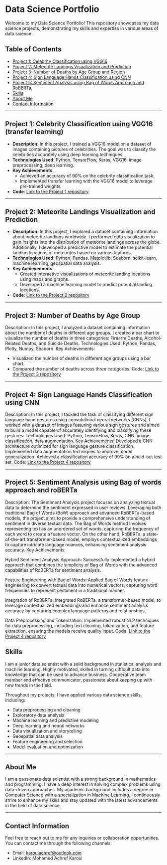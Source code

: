 # Data Science Portfolio

Welcome to my Data Science Portfolio! This repository showcases my data science projects, demonstrating my skills and expertise in various areas of data science.

## Table of Contents

- [Project 1: Celebrity Classification using VGG16](#project-1-celebrity-classification-using-vgg16)
- [Project 2: Meteorite Landings Visualization and Prediction](#project-2-meteorite-landings-visualization-and-prediction)
- [Project 3: Number of Deaths by Age Group and Region](#project-3-number-of-deaths-by-age-group-and-region)
- [Project 4: Sign Language Hands Classification using CNN](#project-4-sign-language-hands-classification-using-cnn)
- [Project 5: Sentiment Analysis using Bag of Words Approach and RoBERTa](#project-5-sentiment-analysis-using-bag-of-words-approach-and-roberta)
- [Skills](#skills)
- [About Me](#about-me)
- [Contact Information](#contact-information)

---

## Project 1: Celebrity Classification using VGG16 (transfer learning)

- **Description**: In this project, I trained a VGG16 model on a dataset of images containing pictures of celebrities. The goal was to classify the celebrities accurately using deep learning techniques.
- **Technologies Used**: Python, TensorFlow, Keras, VGG16, image preprocessing, deep learning.
- **Key Achievements**: 
  - Achieved an accuracy of 90% on the celebrity classification task.
  - Implemented transfer learning with the VGG16 model to leverage pre-trained weights.
- **Code**: [Link to the Project 1 repository](https://github.com/MohamedAchrefKaroui/DataSciencePortfolio/blob/main/celebrity_final.ipynb)

---

## Project 2: Meteorite Landings Visualization and Prediction

- **Description**: In this project, I explored a dataset containing information about meteorite landings worldwide. I performed data visualization to gain insights into the distribution of meteorite landings across the globe. Additionally, I developed a predictive model to estimate the potential landing locations of meteorites based on various features.
- **Technologies Used**: Python, Pandas, Matplotlib, Seaborn, scikit-learn, machine learning, geospatial data analysis.
- **Key Achievements**: 
  - Created interactive visualizations of meteorite landing locations using maps and graphs.
  - Developed a machine learning model to predict potential landing locations.
- **Code**: [Link to the Project 2 repository](https://github.com/MohamedAchrefKaroui/DataSciencePortfolio/blob/main/meteorite-visualization-and-prediction.ipynb)

---

## Project 3: Number of Deaths by Age Group
Description: In this project, I analyzed a dataset containing information about the number of deaths in different age groups. I created a bar chart to visualize the number of deaths in three categories: Firearm Deaths, Alcohol-Related Deaths, and Suicide Deaths.
Technologies Used: Python, Pandas, Plotly, Numpy, Seaborn.
Key Achievements:
- Visualized the number of deaths in different age groups using a bar chart.
- Compared the number of deaths across three categories.
Code: [Link to the Project 3 repository](https://github.com/MohamedAchrefKaroui/DataSciencePortfolio/blob/main/suicide.ipynb)

---

## Project 4: Sign Language Hands Classification using CNN
Description: In this project, I tackled the task of classifying different sign language hand gestures using convolutional neural networks (CNNs). I worked with a dataset of images featuring various sign gestures and aimed to build a model capable of accurately identifying and classifying these gestures.
Technologies Used: Python, TensorFlow, Keras, CNN, image classification, data augmentation.
Key Achievements:
Developed a CNN architecture optimized for sign language gesture classification.
Implemented data augmentation techniques to improve model generalization.
Achieved a classification accuracy of 99% on a held-out test set.
Code: [Link to the Project 4 repository](https://github.com/MohamedAchrefKaroui/DataSciencePortfolio/blob/main/sign_luanguage.ipynb)

---

## Project 5: Sentiment Analysis using Bag of words approach and roBERTa
Description: The Sentiment Analysis project focuses on analyzing textual data to determine the sentiment expressed in user reviews. Leveraging both traditional Bag of Words (BoW) approach and advanced RoBERTa-based models, the project aims to provide a comprehensive understanding of sentiment in diverse textual data. The Bag of Words method involves representing text as an unordered set of words, capturing the frequency of each word to create a feature vector. On the other hand, RoBERTa, a state-of-the-art transformer-based model, employs contextualized embeddings to capture intricate language nuances, enhancing sentiment analysis accuracy.
Key Achievements:

Hybrid Sentiment Analysis Approach: Successfully implemented a hybrid approach that combines the simplicity of Bag of Words with the advanced capabilities of RoBERTa for sentiment analysis.

Feature Engineering with Bag of Words: Applied Bag of Words feature engineering to convert textual data into numerical vectors, capturing word frequencies to represent sentiment in a traditional manner.

Integration of RoBERTa: Integrated RoBERTa, a transformer-based model, to leverage contextualized embeddings and enhance sentiment analysis accuracy by capturing complex language patterns and relationships.

Data Preprocessing and Tokenization: Implemented robust NLP techniques for data preprocessing, including text cleaning, tokenization, and feature extraction, ensuring the models receive quality input.
Code: [Link to the Project 4 repository](https://github.com/MohamedAchrefKaroui/DataSciencePortfolio/blob/main/Sentiment_Analysis_using_Bag_of_words_approach_and_roBERTa.ipynb)

## Skills

I am a junior data scientist with a solid background in statistical analysis and machine learning. Highly motivated, skilled in turning difficult data into knowledge that can be used to advance business. Cooperative team member and effective communicator, passionate about keeping up with new trends in the field.

Throughout my projects, I have applied various data science skills, including:

- Data preprocessing and cleaning
- Exploratory data analysis
- Machine learning and predictive modeling
- Deep learning and neural networks
- Data visualization and storytelling
- Geospatial data analysis
- Feature engineering and selection
- Model evaluation and optimization

---

## About Me

I am a passionate data scientist with a strong background in mathematics and programming. I have a deep interest in solving complex problems using data-driven approaches. My academic background includes a degree in Computer Science with a specialization in Machine Learning. I continuously strive to enhance my skills and stay updated with the latest advancements in the field of data science.

---

## Contact Information

Feel free to reach out to me for any inquiries or collaboration opportunities. You can contact me through the following channels:

- Email: karouiachref@outlook.com
- LinkedIn: Mohamed Achref Karoui

